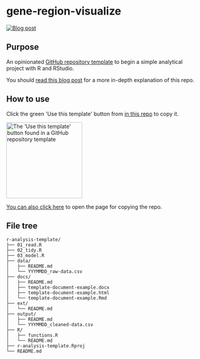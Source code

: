 # gene-region-visualize
<!-- badges: start -->
[![Blog post](https://img.shields.io/badge/rostrum.blog-post-008900?labelColor=000000&logo=data%3Aimage%2Fgif%3Bbase64%2CR0lGODlhEAAQAPEAAAAAABWCBAAAAAAAACH5BAlkAAIAIf8LTkVUU0NBUEUyLjADAQAAACwAAAAAEAAQAAAC55QkISIiEoQQQgghRBBCiCAIgiAIgiAIQiAIgSAIgiAIQiAIgRAEQiAQBAQCgUAQEAQEgYAgIAgIBAKBQBAQCAKBQEAgCAgEAoFAIAgEBAKBIBAQCAQCgUAgEAgCgUBAICAgICAgIBAgEBAgEBAgEBAgECAgICAgECAQIBAQIBAgECAgICAgICAgECAQECAQICAgICAgICAgEBAgEBAgEBAgICAgICAgECAQIBAQIBAgECAgICAgIBAgECAQECAQIBAgICAgIBAgIBAgEBAgECAgECAgICAgICAgECAgECAgQIAAAQIKAAAh%2BQQJZAACACwAAAAAEAAQAAAC55QkIiESIoQQQgghhAhCBCEIgiAIgiAIQiAIgSAIgiAIQiAIgRAEQiAQBAQCgUAQEAQEgYAgIAgIBAKBQBAQCAKBQEAgCAgEAoFAIAgEBAKBIBAQCAQCgUAgEAgCgUBAICAgICAgIBAgEBAgEBAgEBAgECAgICAgECAQIBAQIBAgECAgICAgICAgECAQECAQICAgICAgICAgEBAgEBAgEBAgICAgICAgECAQIBAQIBAgECAgICAgIBAgECAQECAQIBAgICAgIBAgIBAgEBAgECAgECAgICAgICAgECAgECAgQIAAAQIKAAA7)](https://www.rostrum.blog/2019/06/11/r-repo-template/)
<!-- badges: end -->


## Purpose

An opinionated [GitHub repository template](https://github.blog/2019-06-06-generate-new-repositories-with-repository-templates/) to begin a simple analytical project with R and RStudio.

You should [read this blog post](https://www.rostrum.blog/2019/06/11/r-repo-template/) for a more in-depth explanation of this repo.

## How to use

Click the green 'Use this template' button from [in this repo](https://github.com/matt-dray/analysis-template) to copy it.

<img src="https://www.rostrum.blog/post/2019-06-11-a-repo-template-for-r-analysis_files/use-this.png" alt="The 'Use this template' button found in a GitHub repository template" width="200px">

[You can also click here](https://github.com/matt-dray/r-analysis-template/generate) to open the page for copying the repo.

## File tree

```
r-analysis-template/
├── 01_read.R
├── 02_tidy.R
├── 03_model.R
├── data/
│   ├── README.md
│   └── YYYMMDD_raw-data.csv
├── docs/
│   ├── README.md
│   ├── template-document-example.docx
│   ├── template-document-example.html
│   └── template-document-example.Rmd
├── ext/
│   └── README.md
├── output/
│   ├── README.md
│   └── YYYMMDD_cleaned-data.csv
├── R/
│   ├── functions.R
│   └── README.md
├── r-analysis-template.Rproj
└── README.md
```
